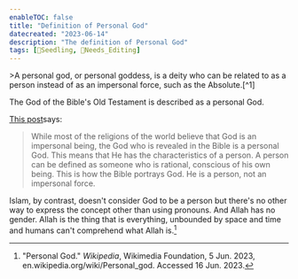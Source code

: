 ```yaml
---
enableTOC: false
title: "Definition of Personal God"
datecreated: "2023-06-14"
description: "The definition of Personal God"
tags: [🌱Seedling, 📝Needs_Editing]
---
```

<base target="_blank">
>A personal god, or personal goddess, is a deity who can be related to as a person instead of as an impersonal force, such as the Absolute.[^1]

[^1]:"Personal God." _Wikipedia_, Wikimedia Foundation, 5 Jun. 2023, en.wikipedia.org/wiki/Personal_god. Accessed 16 Jun. 2023.

The God of the Bible's Old Testament is described as a personal God.

[This post](https://www.blueletterbible.org/faq/don_stewart/don_stewart_1277.cfm)says:

>While most of the religions of the world believe that God is an impersonal being, the God who is revealed in the Bible is a personal God. This means that He has the characteristics of a person. A person can be defined as someone who is rational, conscious of his own being. This is how the Bible portrays God. He is a person, not an impersonal force.

Islam, by contrast, doesn't consider God to be a person but there's no other way to express the concept other than using pronouns. And Allah has no gender. Allah is the thing that is everything, unbounded by space and time and humans can't comprehend what Allah is.[^2] 
[^2]: "Personal God." _Wikipedia_, Wikimedia Foundation, 5 Jun. 2023, en.wikipedia.org/wiki/Personal_god. Accessed 16 Jun. 2023.


